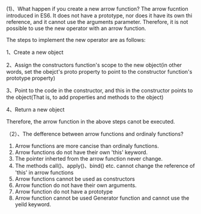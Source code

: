 (1)、What happen if you create a new arrow function?
The arrow fucntion introduced in ES6. It does not have a prototype, nor does it have its own thi reference, and it cannot use the arguments parameter. Therefore, it is not possible to use the new operator with an arrow function.

The steps to implement the new operator are as follows:

1、Create a new object

2、Assign the constructors function's scope to the new object(in other words, set the obejct's proto property to point to the constructor function's prototype property)

3、Point to the code in the constructor, and this in the constructor points to the object(That is, to add properties and methods to the object)

4、Return a new object

Therefore, the arrow function in the above steps canot be executed.

（2）、The defference between arrow functions and ordinaly functions?

1. Arrow functions are more cancise than ordinaly functions.
2. Arrow functions do not have their own 'this' keyword.
3. The pointer inherted from the arrow function never change.
4. The methods call()、apply()、bind() etc. cannot change the reference of 'this' in arrow functions
5. Arrow functions cannot be used as constructors
6. Arrow function do not have their own arguments.
7. Arrow function do not have a prototype
8. Arrow function cannot be used Generator function and cannot use the yeild keyword.
